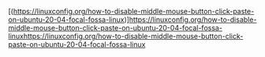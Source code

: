 [(https://linuxconfig.org/how-to-disable-middle-mouse-button-click-paste-on-ubuntu-20-04-focal-fossa-linux)]https://linuxconfig.org/how-to-disable-middle-mouse-button-click-paste-on-ubuntu-20-04-focal-fossa-linuxhttps://linuxconfig.org/how-to-disable-middle-mouse-button-click-paste-on-ubuntu-20-04-focal-fossa-linux
